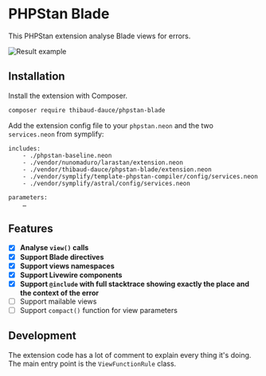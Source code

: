 # PHPStan Blade

This PHPStan extension analyse Blade views for errors.

![Result example](https://github.com/ThibaudDauce/phpstan-blade/blob/master/docs/result.png?raw=true)

## Installation

Install the extension with Composer.

```bash
composer require thibaud-dauce/phpstan-blade
```

Add the extension config file to your `phpstan.neon` and the two `services.neon` from symplify:

```neon
includes:
    - ./phpstan-baseline.neon
    - ./vendor/nunomaduro/larastan/extension.neon
    - ./vendor/thibaud-dauce/phpstan-blade/extension.neon
    - ./vendor/symplify/template-phpstan-compiler/config/services.neon
    - ./vendor/symplify/astral/config/services.neon

parameters:
    …
```

## Features

- [x] **Analyse `view()` calls**
- [x] **Support Blade directives**
- [x] **Support views namespaces**
- [x] **Support Livewire components**
- [x] **Support `@include` with full stacktrace showing exactly the place and the context of the error**
- [ ] Support mailable views
- [ ] Support `compact()` function for view parameters

## Development

The extension code has a lot of comment to explain every thing it's doing. The main entry point is the `ViewFunctionRule` class.